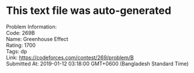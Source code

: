 # This text file was auto-generated  
  
Problem Information:  
Code: 269B  
Name: Greenhouse Effect  
Rating: 1700  
Tags: dp  
Link: https://codeforces.com/contest/269/problem/B  
Submitted At: 2019-01-12 03:18:00 GMT+0600 (Bangladesh Standard Time)  
